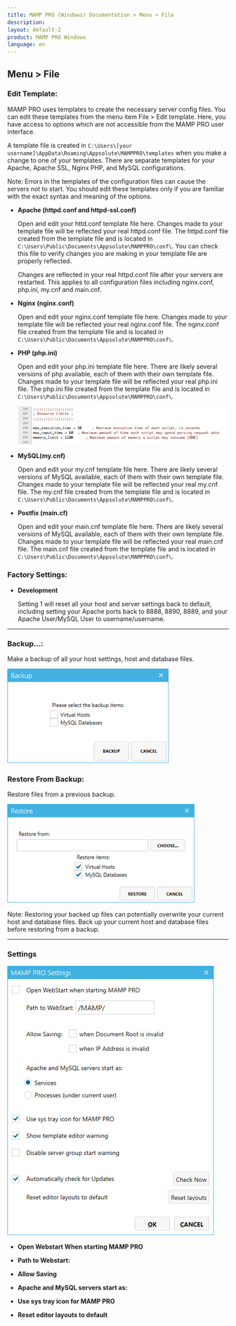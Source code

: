 ```yaml
---
title: MAMP PRO (Windows) Documentation > Menu > File
description: 
layout: default-2
product: MAMP PRO Windows
language: en
---
```


##  Menu > File

### Edit Template:<a name="edit_templates"></a>

MAMP PRO uses templates to create the necessary server config files. You can edit these templates from the menu item       File > Edit template. Here, you have access to options which are not accessible from the MAMP PRO user interface.

A template file is created in `C:\Users\[your username]\AppData\Roaming\Appsolute\MAMPPRO\templates` when you make a change to one of your templates. There are separate templates for your Apache, Apache SSL, Nginx PHP, and MySQL configurations.
     
<div class="alert" role="alert">
Note: Errors in the templates of the configuration files can cause the servers not to start. You should edit these templates only if you are familiar with the exact syntax and meaning of the options.
</div>
 
*  **Apache (httpd.conf and httpd-ssl.conf)**     
   
     Open and edit your httd.conf template file here. Changes made to your template file will be reflected your         real      httpd.conf file. The httpd.conf file created from the template file and is located in `C:\Users\Public\Documents\Appsolute\MAMPPRO\conf\`. You can check this file to verify changes you are making in your template file are properly reflected.

     <div class="alert" role="alert">
     Changes are reflected in your real httpd.conf file after your servers are restarted. This applies to all           configuration files including nginx.conf, php.ini, my.cnf and main.cnf.
     </div>

*  **Nginx (nginx.conf)**   

     Open and edit your nginx.conf template file here. Changes made to your template file will be reflected your        real nginx.conf file. The nginx.conf file created from the template file and is located in `C:\Users\Public\Documents\Appsolute\MAMPPRO\conf\`.

*  **PHP (php.ini)**        
     
     Open and edit your php.ini template file here. There are likely several versions of php available, each of them with  their own template file. Changes made to your template file will be reflected your real php.ini file. The php.ini file created from the template file and is located in `C:\Users\Public\Documents\Appsolute\MAMPPRO\conf\`.
     
     ![MAMP](/en/MAMP-PRO-Windows/Menu/File/PHPini.png)

*  **MySQL(my.cnf)**        
     
     Open and edit your my.cnf template file here. There are likely several versions of MySQL available, each of them with their own template file. Changes made to your template file will be reflected your real my.cnf file. The my.cnf file created from the template file and is located in `C:\Users\Public\Documents\Appsolute\MAMPPRO\conf\`.
 
*  **Postfix (main.cf)** 
     
     Open and edit your main.cnf template file here. There are likely several versions of MySQL available, each of them with their own template file. Changes made to your template file will be reflected your real main.cnf file. The main.cnf file created from the template file and is located in `C:\Users\Public\Documents\Appsolute\MAMPPRO\conf\`.
 


### Factory Settings:
  
*  **Development**     

     Setting 1 will reset all your host and server settings back to default, including setting your Apache ports back to 8888, 8890, 8889, and your Apache User/MySQL User to username/username.


<a name="backup"></a> 

---

### Backup…:

Make a backup of all your host settings, host and database files.

![MAMP](/en/MAMP-PRO-Windows/Menu/File/Backup.png)
     
### Restore From Backup:

Restore files from a previous backup.

![MAMP](/en/MAMP-PRO-Windows/Menu/File/Restore.png)

<div class="alert" role="alert">
Note: Restoring your backed up files can potentially overwrite your current host and database files. Back up your current host and database files before restoring from a backup. 
</div>

---

### Settings

 ![MAMP](/en/MAMP-PRO-Windows/Menu/File/Settings.png)
 
 
 *  **Open Webstart When starting MAMP PRO**     
 
 *  **Path to Webstart:**    
 
 *  **Allow Saving**    
 
 *  **Apache and MySQL servers start as:**    
 
 *  **Use sys tray icon for MAMP PRO**    
 
 *  **Reset editor layouts to default**    
 

